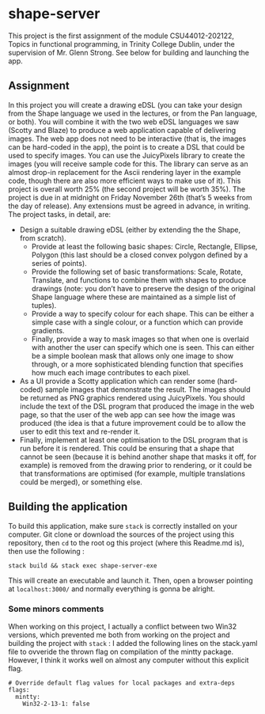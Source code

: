 # shape-server

This project is the first assignment of the module CSU44012-202122, Topics in functional programming, in Trinity College Dublin, under the supervision of Mr. Glenn Strong. See below for building and launching the app.

## Assignment

In this project you will create a drawing eDSL (you can take your design from the Shape language we used in the lectures, or from the Pan language, or both). You will combine it with the two web eDSL languages we saw (Scotty and Blaze) to produce a web application capable of delivering images. The web app does not need to be interactive (that is, the images can be hard-coded in the app), the point is to create a DSL that could be used to specify images.
You can use the JuicyPixels library to create the images (you will receive sample code for this. The library can serve as an almost drop-in replacement for the Ascii rendering layer in the example code, though there are also more efficient ways to make use of it).
This project is overall worth 25% (the second project will be worth 35%). The project is due in at midnight on Friday November 26th (that’s 5 weeks from the day of release). Any extensions must be agreed in advance, in writing.
The project tasks, in detail, are:
- Design a suitable drawing eDSL (either by extending the the Shape, from scratch).
    - Provide at least the following basic shapes: Circle, Rectangle, Ellipse, Polygon (this last should be a closed convex polygon defined by a series of points).
    - Provide the following set of basic transformations: Scale, Rotate, Translate, and functions to combine them with shapes to produce drawings (note: you don’t have to preserve the design of the original Shape language where these are maintained as a simple list of tuples).
    - Provide a way to specify colour for each shape. This can be either a simple case with a single colour, or a function which can provide gradients.
    - Finally, provide a way to mask images so that when one is overlaid with another the user can specify which one is seen. This can either be a simple boolean mask that allows only one image to show through, or a more sophisticated blending function that specifies how much each image contributes to each pixel.
- As a UI provide a Scotty application which can render some (hard-coded) sample images that demonstrate the result. The images should be returned as PNG graphics rendered using JuicyPixels. You should include the text of the DSL program that produced the image in the web page, so that the user of the web app can see how the image was produced (the idea is that a future improvement could be to allow the user to edit this text and re-render it.
- Finally, implement at least one optimisation to the DSL program that is run before it is rendered. This could be ensuring that a shape that cannot be seen (because it is behind another shape that masks it off, for example) is removed from the drawing prior to rendering, or it could be that transformations are optimised (for example, multiple translations could be merged), or something else.

## Building the application

To build this application, make sure `stack` is correctly installed on your computer. Git clone or download the sources of the project using this repository, then `cd` to the root og this project (where this Readme.md is), then use the following :
```
stack build && stack exec shape-server-exe
```
This will create an executable and launch it. 
Then, open a browser pointing at `localhost:3000/` and normally everything is gonna be alright.

### Some minors comments

When working on this project, I actually a conflict between two Win32 versions, which prevented me both from working on the project and building the project with `stack` : I added the following lines on the stack.yaml file to ovveride the thrown flag on compilation of the mintty package. However, I think it works well on almost any computer without this explicit flag.
```{yaml}
# Override default flag values for local packages and extra-deps
flags:
  mintty:
    Win32-2-13-1: false
```